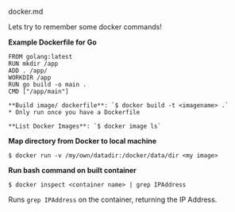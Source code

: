 docker.md

Lets try to remember some docker commands!

**Example Dockerfile for Go**
```
FROM golang:latest 
RUN mkdir /app 
ADD . /app/ 
WORKDIR /app 
RUN go build -o main . 
CMD ["/app/main"]

**Build image/ dockerfile**: `$ docker build -t <imagename> .`
* Only run once you have a Dockerfile

**List Docker Images**: `$ docker image ls`

```
**Map directory from Docker to local machine**

```$ docker run -v /my/own/datadir:/docker/data/dir <my image>```


**Run bash command on built container**

```$ docker inspect <container name> | grep IPAddress``` 

Runs `grep IPAddress` on the container, returning the IP Address.
